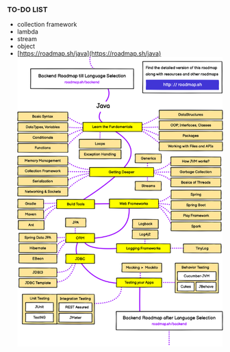### TO-DO LIST
- collection framework
- lambda
- stream
- object
- [https://roadmap.sh/java](https://roadmap.sh/java)
![Alt text](../99_img/00_java.png)

